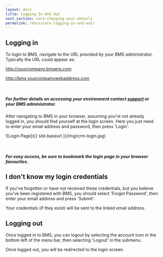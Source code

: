 ```yaml
---
layout: docs
title: Logging In And Out
next_section: core-changing-your-details
permalink: /docs/core-logging-in-and-out/
---
```


## Logging in

To login to BMS, navigate to the URL provided by your BMS administrator. Typically the URL could appear as:

http://yourcompany.bmserp.com

http://bms.yourcompanywebaddress.com

<div class="note info">
  <span class="icon-quote-left icon-large">&nbsp;</span>
  <h5>For further details on accessing your environment contact <a id="Intercom" class="noRedirect" href="mailto:c772676240e0bea1fa03f8bbf21edc26778efc65@incoming.intercom.io">support</a> or your BMS administrator.</h5>
</div>

After navigating to BMS in your browser, assuming you're not already logged in, you should find yourself at the login screen. Here you just need to enter your email address and password, then press 'Login'.

![Login Page]({{ site.baseurl }}/img/crm-login.jpg)

<div class="note">
  <span class="icon-star icon-large">&nbsp;</span>
  <h5>For easy access, be sure to bookmark the login page in your browser favourites.</h5>
</div>


## I don't know my login credentials

If you've forgotten or have not received these credentials, but you beleive you've been registered with BMS, you should select 'Forgot Password', then enter your email address and press 'Submit'.

Your credentials (if they exist) will be sent to the linked email address.

## Logging out

Once logged in to BMS, you can logout by selecting the account icon in the bottom left of the menu bar, then selecting 'Logout' in the submenu.

Once logged out, you will be redirected to the login screen.